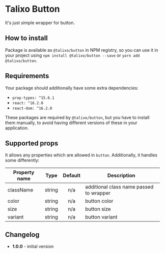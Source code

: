 # Talixo Button

It's just simple wrapper for button.

## How to install

Package is available as `@talixo/button` in NPM registry, so you can use it in your project
using `npm install @talixo/button --save` or `yarn add @talixo/button`.

## Requirements

Your package should additionally have some extra dependencies:

- `prop-types: ^15.6.1`
- `react: ^16.2.0`
- `react-dom: ^16.2.0`

These packages are required by `@talixo/button`, but you have to install them manually,
to avoid having different versions of these in your application.

## Supported props


It allows any properties which are allowed in `button`. Additionally, it handles some differently:

Property name | Type      | Default | Description                    
--------------|-----------|:-------:|--------------------------------
className     | string    | n/a     | additional class name passed to wrapper
color         | string    | n/a     | button color
size          | string    | n/a     | button size
variant       | string    | n/a     | button variant

## Changelog

- **1.0.0** - initial version
